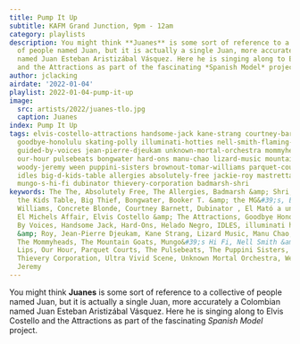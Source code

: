 ```yaml
---
title: Pump It Up
subtitle: KAFM Grand Junction, 9pm - 12am
category: playlists
description: You might think **Juanes** is some sort of reference to a collective
  of people named Juan, but it is actually a single Juan, more accurately a Colombian
  named Juan Esteban Aristizábal Vásquez. Here he is singing along to Elvis Costello
  and the Attractions as part of the fascinating *Spanish Model* project.
author: jclacking
airdate: '2022-01-04'
playlist: 2022-01-04-pump-it-up
image:
  src: artists/2022/juanes-tlo.jpg
  caption: Juanes
index: Pump It Up
tags: elvis-costello-attractions handsome-jack kane-strang courtney-barnett big-thief
  goodbye-honolulu skating-polly illuminati-hotties nell-smith-flaming-lips ultra-vivid-scene  helado-negro
  guided-by-voices jean-pierre-djeukam unknown-mortal-orchestra mommyheads concrete-blonde
  our-hour pulsebeats bongwater hard-ons manu-chao lizard-music mountain-goats el-mato-a-un-policia-motorizado
  woody-jeremy ween puppini-sisters brownout-tomar-williams parquet-courts booker-t-mg-s
  idles big-d-kids-table allergies absolutely-free jackie-roy mastretta el-michels-affair
  mungo-s-hi-fi dubinator thievery-corporation badmarsh-shri
keywords: The The, Absolutely Free, The Allergies, Badmarsh &amp; Shri, Big D and
  the Kids Table, Big Thief, Bongwater, Booker T. &amp; the MG&#39;s, Brownout + Tomar
  Williams, Concrete Blonde, Courtney Barnett, Dubinator , El Mató a un Policía Motorizado,
  El Michels Affair, Elvis Costello &amp; The Attractions, Goodbye Honolulu, Guided
  By Voices, Handsome Jack, Hard‐Ons, Helado Negro, IDLES, illuminati hotties, Jackie
  &amp; Roy, Jean-Pierre Djeukam, Kane Strang, Lizard Music, Manu Chao, Mastretta,
  The Mommyheads, The Mountain Goats, Mungo&#39;s Hi Fi, Nell Smith &amp; The Flaming
  Lips, Our Hour, Parquet Courts, The Pulsebeats, The Puppini Sisters, Skating Polly,
  Thievery Corporation, Ultra Vivid Scene, Unknown Mortal Orchestra, Ween, Woody &amp;
  Jeremy
---
```

You might think **Juanes** is some sort of reference to a collective of people named Juan, but it is actually a single Juan, more accurately a Colombian named Juan Esteban Aristizábal Vásquez. Here he is singing along to Elvis Costello and the Attractions as part of the fascinating *Spanish Model* project.
